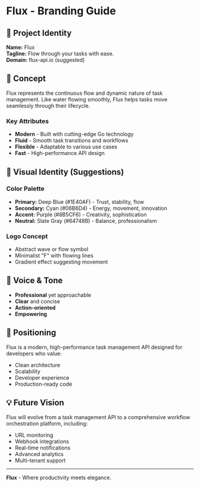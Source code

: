 # Flux - Branding Guide

## 🌊 Project Identity

**Name:** Flux  
**Tagline:** Flow through your tasks with ease.  
**Domain:** flux-api.io (suggested)

## 🎨 Concept

Flux represents the continuous flow and dynamic nature of task management. Like water flowing smoothly, Flux helps tasks move seamlessly through their lifecycle.

### Key Attributes
- **Modern** - Built with cutting-edge Go technology
- **Fluid** - Smooth task transitions and workflows
- **Flexible** - Adaptable to various use cases
- **Fast** - High-performance API design

## 🎯 Visual Identity (Suggestions)

### Color Palette
- **Primary:** Deep Blue (#1E40AF) - Trust, stability, flow
- **Secondary:** Cyan (#06B6D4) - Energy, movement, innovation
- **Accent:** Purple (#8B5CF6) - Creativity, sophistication
- **Neutral:** Slate Gray (#64748B) - Balance, professionalism

### Logo Concept
- Abstract wave or flow symbol
- Minimalist "F" with flowing lines
- Gradient effect suggesting movement

## 📝 Voice & Tone

- **Professional** yet approachable
- **Clear** and concise
- **Action-oriented**
- **Empowering**

## 🚀 Positioning

Flux is a modern, high-performance task management API designed for developers who value:
- Clean architecture
- Scalability
- Developer experience
- Production-ready code

## 💡 Future Vision

Flux will evolve from a task management API to a comprehensive workflow orchestration platform, including:
- URL monitoring
- Webhook integrations
- Real-time notifications
- Advanced analytics
- Multi-tenant support

---

**Flux** - Where productivity meets elegance.
